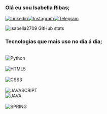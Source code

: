 ### Olá eu sou Isabella Ribas;
[![Linkedin](https://img.shields.io/badge/LinkedIn-0077B5?style=for-the-badge&logo=linkedin&logoColor=white)](https://www.linkedin.com/in/isabella-ribas-46579b17/)[![Instagram](https://img.shields.io/badge/Instagram-E4405F?style=for-the-badge&logo=instagram&logoColor=white)](https://www.instagram.com/invites/contact/i=iyhw4r7jwfgy&utm_content=qwt3d6)[![Telegram](https://img.shields.io/badge/Telegram-2CA5E0?style=for-the-badge&logo=telegram&logoColor=white)](https://t.me/Isabellaribas27)

![Isabella2709 GitHub stats](https://github-readme-stats.vercel.app/api?username=Isabella2709&show_icons=true&theme=tokyonight)

### Tecnologias que mais uso no dia á dia;

<div style= "display: inline+block"><br/><img align= "center" alt="Python" src="https://img.shields.io/badge/Python-3776AB?style=for-the-badge&logo=python&logoColor=white"/>
</div><div style= "display: inline+block"><br/><img align= "center" alt="HTML5" src="https://img.shields.io/badge/HTML5-E34F26?style=for-the-badge&logo=html5&logoColor=white"/></div><div style= "display: inline+block"><br/><img align= "center" alt="CSS3" src="https://img.shields.io/badge/CSS3-1572B6?style=for-the-badge&logo=css3&logoColor=white"/></div><div style= "display: inline+block"><br/><img align= "center" alt="JAVASCRIPT" src="https://img.shields.io/badge/JavaScript-F7DF1E?style=for-the-badge&logo=javascript&logoColor=black"/></div<div style= "display: inline+block"><br/><img align= "center" alt="JAVA" src="https://img.shields.io/badge/Java-ED8B00?style=for-the-badge&logo=openjdk&logoColor=white"/></div><div style= "display: inline+block"><br/><img align= "center" alt="SPRING" src="https://img.shields.io/badge/Spring-6DB33F?style=for-the-badge&logo=spring&logoColor=white"/></div>


